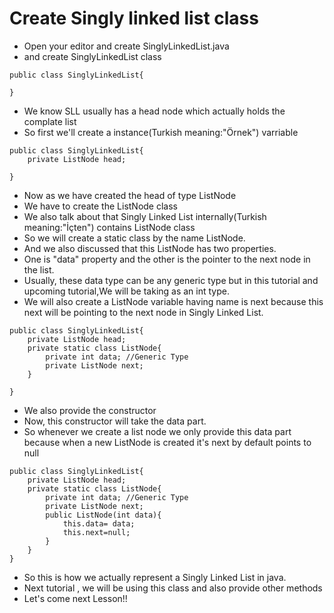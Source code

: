 # Create Singly linked list class
- Open your editor and create SinglyLinkedList.java
- and create SinglyLinkedList class
```
public class SinglyLinkedList{

}
```
- We know SLL usually has a head node which actually holds the complate list
- So first we'll create a instance(Turkish meaning:"Örnek") varriable
```
public class SinglyLinkedList{
    private ListNode head;

}
```
- Now as we have created the head of type ListNode
- We have to create the ListNode class
- We also talk about that Singly Linked List internally(Turkish meaning:"İçten") contains ListNode class
- So we will create a static class by the name ListNode.
- And we also discussed that this ListNode has two properties.
- One is "data" property and the other is the pointer to the next node in the list.
- Usually, these data type can be any generic type but in this tutorial and upcoming tutorial,We will be taking as an int type. 
- We will also create a ListNode variable having name is next because this next will be pointing to the next node in Singly Linked List.
```
public class SinglyLinkedList{
    private ListNode head;
    private static class ListNode{
        private int data; //Generic Type
        private ListNode next;
    }

}
```
- We also provide the constructor
- Now, this constructor will take the data part.
- So whenever we create a list node we only provide this data part because when a new ListNode is created it's next by default points to null
```
public class SinglyLinkedList{
    private ListNode head;
    private static class ListNode{
        private int data; //Generic Type
        private ListNode next;
        public ListNode(int data){
            this.data= data;
            this.next=null;
        }
    }
}
```
- So this is how we actually represent a Singly Linked List in java.
- Next tutorial , we will be using this class and also provide other methods
- Let's come next Lesson!!